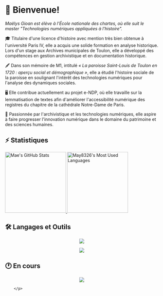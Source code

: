 <div>
    <h1>👋 Bienvenue!</h1>
    <p font-family="Courier New"><em>Maëlys Gioan est élève à l'École nationale des chartes, où elle suit le master "Technologies numériques appliquées à l'histoire".</em></p>
    <p>🎓 Titulaire d'une licence d'histoire avec mention très bien obtenue à l'université Paris IV, elle a acquis une solide formation en analyse historique. Lors d'un stage aux Archives municipales de Toulon, elle a développé des compétences en gestion archivistique et en documentation historique.</p>
    <p>🖋️ Dans son mémoire de M1, intitulé <em>« La paroisse Saint-Louis de Toulon en 1720 : aperçu social et démographique »</em>, elle a étudié l'histoire sociale de la paroisse en soulignant l'intérêt des technologies numériques pour l'analyse des dynamiques sociales.</p>
    <p>🖥️ Elle contribue actuellement au projet e-NDP, où elle travaille sur la lemmatisation de textes afin d'améliorer l'accessibilité numérique des registres du chapitre de la cathédrale Notre-Dame de Paris.</p>
    <p>💫 Passionnée par l'archivistique et les technologies numériques, elle aspire à faire progresser l'innovation numérique dans le domaine du patrimoine et des sciences humaines.</p>

<h2>⚡️ Statistiques</h2>
    <div class="center">
        <a href="https://github.com/May8326/May8326/activity">
            <img width="auto" height="200" src="https://github-readme-stats.vercel.app/api?username=may8326&theme=transparent&count_private=true&show_icons=true&rank_icon=github&locale=fr&title_color=417e87&border_radius=10" alt="Mae's GitHub Stats" />
        </a>
        <a href="https://github.com/May8326/May8326/activity">
            <img width="auto" height="200" src="https://github-readme-stats.vercel.app/api/top-langs?username=may8326&theme=transparent&layout=donut&langs_count=8&border_radius=10&show_icons=true&locale=en&title_color=417e87" alt="May8326's Most Used Languages" />
        </a>
    </div>
    <div>
    <h2>🛠️ Langages et Outils</h2>
        <p align="center">
            <img src="https://skillicons.dev/icons?i=obsidian,vscode,git,github,linux,ubuntu,windows,sublime&theme=light" />
        </p>
        <p align="center">
            <img src="https://skillicons.dev/icons?i=html,css,latex,py,flask,bash,sqlite,regex&theme=light" />
        </p>
    </div>
    <div>
    <h2>🕐 En cours</h2>
        <p align="center">
            <img src="https://github-readme-stats.vercel.app/api/gist?id=9c0b62c"/>
            
        </p>


    
</div>
